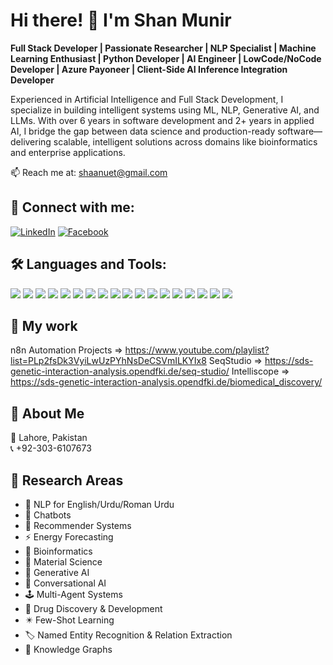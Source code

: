 # Hi there! 👋 I'm Shan Munir

**Full Stack Developer | Passionate Researcher | NLP Specialist | Machine Learning Enthusiast | Python Developer | AI Engineer | LowCode/NoCode Developer | Azure Payoneer | Client-Side AI Inference Integration Developer**

Experienced in Artificial Intelligence and Full Stack Development, I specialize in building intelligent systems using ML, NLP, Generative AI, and LLMs. With over 6 years in software development and 2+ years in applied AI, I bridge the gap between data science and production-ready software—delivering scalable, intelligent solutions across domains like bioinformatics and enterprise applications.

📫 Reach me at: [shaanuet@gmail.com](mailto:shaanuet@gmail.com)  
## 🔗 Connect with me:

[![LinkedIn](https://img.shields.io/badge/LinkedIn-blue?style=for-the-badge&logo=linkedin&logoColor=white)](https://www.linkedin.com/in/shan-munir-b13a4380/)
[![Facebook](https://img.shields.io/badge/Facebook-1877F2?style=for-the-badge&logo=facebook&logoColor=white)](https://www.facebook.com/shan.munir.37)


## 🛠️ Languages and Tools:

<a href="https://www.python.org/"><img src="https://img.shields.io/badge/-Python-3776AB?style=flat-square&logo=python&logoColor=white" /></a>
<a href="https://www.djangoproject.com/"><img src="https://img.shields.io/badge/-Django-092E20?style=flat-square&logo=django&logoColor=white" /></a>
<a href="https://flask.palletsprojects.com/"><img src="https://img.shields.io/badge/-Flask-000000?style=flat-square&logo=flask&logoColor=white" /></a>
<a href="https://fastapi.tiangolo.com/"><img src="https://img.shields.io/badge/-FastAPI-009688?style=flat-square&logo=fastapi&logoColor=white" /></a>
<a href="https://trypyramid.com/"><img src="https://img.shields.io/badge/-Pyramid-FDC500?style=flat-square&logo=pyramid&logoColor=black" /></a>
<a href="https://www.jetbrains.com/pycharm/"><img src="https://img.shields.io/badge/-PyCharm-000000?style=flat-square&logo=pycharm&logoColor=white" /></a>
<a href="https://code.visualstudio.com/"><img src="https://img.shields.io/badge/-VSCode-007ACC?style=flat-square&logo=visual-studio-code&logoColor=white" /></a>
<a href="https://visualstudio.microsoft.com/"><img src="https://img.shields.io/badge/-VisualStudio-5C2D91?style=flat-square&logo=visual-studio&logoColor=white" /></a>
<a href="https://www.microsoft.com/en-us/sql-server/"><img src="https://img.shields.io/badge/-SQL-CC2927?style=flat-square&logo=microsoftsqlserver&logoColor=white" /></a>
<a href="https://azure.microsoft.com/"><img src="https://img.shields.io/badge/-Azure-0078D4?style=flat-square&logo=microsoft-azure&logoColor=white" /></a>
<a href="https://n8n.io/"><img src="https://img.shields.io/badge/-n8n-EF4F4F?style=flat-square&logo=n8n&logoColor=white" /></a>
<a href="https://www.langchain.com/"><img src="https://img.shields.io/badge/-LangChain-000000?style=flat-square&logo=langchain&logoColor=white" /></a>
<a href="https://streamlit.io/"><img src="https://img.shields.io/badge/-Streamlit-FF4B4B?style=flat-square&logo=streamlit&logoColor=white" /></a>
<a href="https://snakemake.readthedocs.io/"><img src="https://img.shields.io/badge/-Snakemake-6A5ACD?style=flat-square&logo=snakemake&logoColor=white" /></a>
<a href="https://learn.microsoft.com/en-us/dotnet/csharp/"><img src="https://img.shields.io/badge/-CSharp-239120?style=flat-square&logo=csharp&logoColor=white" /></a>
<a href="https://dotnet.microsoft.com/en-us/"><img src="https://img.shields.io/badge/-.NET_Core-512BD4?style=flat-square&logo=dotnet&logoColor=white" /></a>
<a href="https://www.oracle.com/database/"><img src="https://img.shields.io/badge/-Oracle-F80000?style=flat-square&logo=oracle&logoColor=white" /></a>
<a href="https://www.tableau.com/"><img src="https://img.shields.io/badge/-Tableau-E97627?style=flat-square&logo=tableau&logoColor=white" /></a>

## 🔗 My work
n8n Automation Projects => https://www.youtube.com/playlist?list=PLp2fsDk3VyiLwUzPYhNsDeCSVmILKYIx8
SeqStudio               => https://sds-genetic-interaction-analysis.opendfki.de/seq-studio/
Intelliscope            => https://sds-genetic-interaction-analysis.opendfki.de/biomedical_discovery/


## 📌 About Me
📍 Lahore, Pakistan  
📞 +92-303-6107673  

## 🔬 Research Areas
- 🧠 NLP for English/Urdu/Roman Urdu  
- 🤖 Chatbots  
- 🎯 Recommender Systems  
- ⚡ Energy Forecasting  
- 🧬 Bioinformatics  
- 🧪 Material Science  
- 🧠 Generative AI  
- 💬 Conversational AI  
- 🕹️ Multi-Agent Systems  
- 💊 Drug Discovery & Development  
- ✴️ Few-Shot Learning  
- 🏷️ Named Entity Recognition & Relation Extraction  
- 🧠 Knowledge Graphs  


